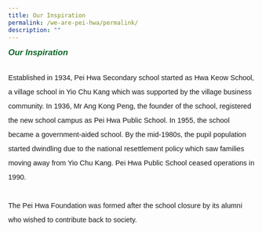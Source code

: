 ```yaml
---
title: Our Inspiration
permalink: /we-are-pei-hwa/permalink/
description: ""
---
```

<h6 style="margin-top:0px;color:#0B6623;font-family:sans-serif;font-size:17px;"><strong style="color:#0B6623;font-weight:bold;font-family:sans-serif;font-size:17px;">Our Inspiration</strong></h6>&nbsp;
<p style="margin: -30px 0;font-size:14.5px; line-height:2;font-family:sans-serif;">Established in 1934, Pei Hwa Secondary school started as Hwa Keow School, a village school in Yio Chu Kang which was supported by the village business community. In 1936, Mr Ang Kong Peng, the founder of the school, registered the new school campus as Pei Hwa Public School. In 1955, the school became a government-aided school. By the mid-1980s, the pupil population started dwindling due to the national resettlement policy which saw families moving away from Yio Chu Kang. Pei Hwa Public School ceased operations in 1990.<br><br>The Pei Hwa Foundation was formed after the school closure by its alumni who wished to contribute back to society.

</p>